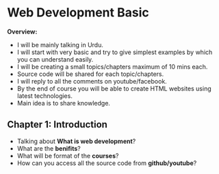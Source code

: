 # Web Development Basic
__Overview:__
- I will be mainly talking in Urdu.
- I will start with very basic and try to give simplest examples by which you can understand easily.
- I will be creating a small topics/chapters maximum of 10 mins each.
- Source code will be shared for each topic/chapters.
- I will reply to all the comments on youtube/facebook.
- By the end of course you will be able to create HTML websites using latest technologies.
- Main idea is to share knowledge.
## Chapter 1: Introduction
- Talking about __What is web development__?
- What are the __benifits__?
- What will be format of the __courses__?
- How can you access all the source code from __github/youtube__?
